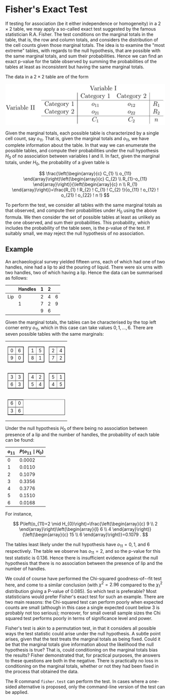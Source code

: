 # Fisher's Exact Test

If testing for association (be it either independence or homogeneity) in a $2 \times 2$ table, we may apply a so-called exact test suggested by the famous statistician R.A. Fisher. The test conditions on the marginal totals in the table, that is, the row and column totals, and considers the distribution of the cell counts given those marginal totals. The idea is to examine the "most extreme" tables, with regards to the null hypothesis, that are possible with the same marginal totals, and sum their probabilities. Hence we can find an exact p-value for the table observed by summing the probabilities of the tables at least as inconsistent but having the same marginal totals.

The data in a $2 \times 2$ table are of the form

![](../goodness/3.jpg)

Given the marginal totals, each possible table is characterized by a single cell count, say $o_{11}$. That is, given the marginal totals and $o_{11}$, we have complete information about the table. In that way we can enumerate the possible tables, and compute their probabilities under the null hypothesis $H_{0}$ of no association between variables I and II. In fact, given the marginal totals, under $H_{0}$, the probability of a given table is

$$
\frac{\left(\begin{array}{c}
C_{1} \\
o_{11}
\end{array}\right)\left(\begin{array}{c}
C_{2} \\
R_{1}-o_{11}
\end{array}\right)}{\left(\begin{array}{c}
n \\
R_{1}
\end{array}\right)}=\frac{R_{1} ! R_{2} ! C_{1} ! C_{2} !}{o_{11} ! o_{12} ! o_{21} ! o_{22} ! n !}
$$


To perform the test, we consider all tables with the same marginal totals as that observed, and compute their probabilities under $H_{0}$ using the above formula. We then consider the set of possible tables at least as unlikely as the one observed, and sum their probabilities. This probability, which includes the probability of the table seen, is the p-value of the test. If suitably small, we may reject the null hypothesis of no association.

## Example
An archaeological survey yielded fifteen urns, each of which had one of two handles, nine had a lip to aid the pouring of liquid. There were six urns with two handles, two of which having a lip. Hence the data can be summarised as follows:


|   |Handles| 1 | 2 | |
|---|-------|-|-|-|
|Lip|      0| 2 | 4 |6|
|   |      1| 7 | 2 |9|
|   |       | 9 | 6 | |

Given the marginal totals, the tables can be characterised by the top left corner entry $o_{11}$, which in this case can take values $0,1, \ldots, 6$. There are seven possible tables with the same marginals:<table cellspacing="0" cellpadding="0" border="0">
    <tr>
        <td>
            <table border="1" cellspacing="0" cellpadding="5">
                <tr>
                    <td>0</td>
                    <td>6</td>
                </tr>
                <tr>
                    <td>9</td>
                    <td>0</td>
                </tr>
            </table>
        </td>
        <td>
            <table border="1" cellspacing="0" cellpadding="5">
                <tr>
                    <td>1</td>
                    <td>5</td>
                </tr>
                <tr>
                    <td>8</td>
                    <td>1</td>
                </tr>
            </table>
        </td>
        <td>
            <table border="1" cellspacing="0" cellpadding="5">
                <tr>
                    <td>2</td>
                    <td>4</td>
                </tr>
                <tr>
                    <td>7</td>
                    <td>2</td>
                </tr>
            </table>
        </td>
    </tr>
    <tr>
        <td>
            <table border="1" cellspacing="0" cellpadding="5">
                <tr>
                    <td>3</td>
                    <td>3</td>
                </tr>
                <tr>
                    <td>6</td>
                    <td>3</td>
                </tr>
            </table>
        </td>
        <td>
            <table border="1" cellspacing="0" cellpadding="5">
                <tr>
                    <td>4</td>
                    <td>2</td>
                </tr>
                <tr>
                    <td>5</td>
                    <td>4</td>
                </tr>
            </table>
        </td>
        <td>
            <table border="1" cellspacing="0" cellpadding="5">
                <tr>
                    <td>5</td>
                    <td>1</td>
                </tr>
                <tr>
                    <td>4</td>
                    <td>5</td>
                </tr>
            </table>
        </td>
    </tr>
    <tr>
        <td colspan="3">
            <table border="1" cellspacing="0" cellpadding="5">
                <tr>
                    <td>6</td>
                    <td>0</td>
                </tr>
                <tr>
                    <td>3</td>
                    <td>6</td>
                </tr>
            </table>
        </td>
    </tr>
</table>

Under the null hypothesis $H_{0}$ of there being no association between presence of a lip and the number of handles, the probability of each table can be found:

$o_{11}$ | $P(o_{11} \mid H_{0})$
--- | ---
0 | 0.0002
1 | 0.0110
2 | 0.1079
3 | 0.3356
4 | 0.3776
5 | 0.1510
6 | 0.0168


For instance,

$$
P\left(o_{11}=2 \mid H_{0}\right)=\frac{\left(\begin{array}{c}
9 \\
2
\end{array}\right)\left(\begin{array}{l}
6 \\
4
\end{array}\right)}{\left(\begin{array}{c}
15 \\
6
\end{array}\right)}=0.1079 .
$$

The tables least likely under the null hypothesis have $o_{11}=0,1$, and $6$ respectively. The table we observe has $o_{11}=2$, and so the p-value for this test statistic is 0.136. Hence there is insufficient evidence against the null hypothesis that there is no association between the presence of lip and the number of handles.

We could of course have performed the Chi-squared goodness-of--fit test here, and come to a similar conclusion (with $\chi^{2}=2.96$ compared to the $\chi_{1}^{2}$ distribution giving a $\mathrm{P}$-value of 0.085). So which test is preferable? Most statisticians would prefer Fisher's exact test for such an example. There are two main reasons: the Chi-squared test can perform poorly when expected counts are small (although in this case a single expected count below 3 is
probably not too serious); moreover, for small overall sample sizes the Chi squared test performs poorly in terms of significance level and power.

Fisher's test is akin to a permutation test, in that it considers all possible ways the test statistic could arise under the null hypothesis. A subtle point arises, given that the test treats the marginal totals as being fixed. Could it be that the marginal totals give information about the likelihood the null hypothesis is true? That is, could conditioning on the marginal totals bias the results? Fisher demonstrated that, for practical purposes, the answers to these questions are both in the negative. There is practically no loss in conditioning on the marginal totals, whether or not they had been fixed in the process that obtained the data.

The R command <code>fisher.test</code> can perform the test. In cases where a one-sided alternative is proposed, only the command-line version of the test can be applied.